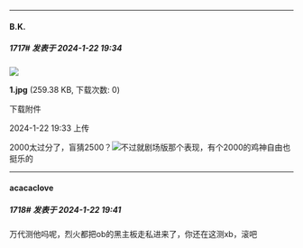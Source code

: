 
*****

####  B.K.  
##### 1717#       发表于 2024-1-22 19:34

<img src="https://img.saraba1st.com/forum/202401/22/193350hvvcnvppnzghrpvw.jpg" referrerpolicy="no-referrer">

<strong>1.jpg</strong> (259.38 KB, 下载次数: 0)

下载附件

2024-1-22 19:33 上传

2000太过分了，盲猜2500？<img src="https://static.saraba1st.com/image/smiley/face2017/067.png" referrerpolicy="no-referrer">不过就剧场版那个表现，有个2000的鸡神自由也挺乐的

*****

####  acacaclove  
##### 1718#       发表于 2024-1-22 19:41

万代测他吗呢，烈火都把ob的黑主板走私进来了，你还在这测xb，滚吧

